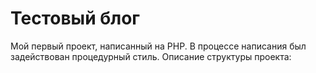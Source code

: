 # Тестовый блог
Мой первый проект, написанный на PHP. В процессе написания был задействован процедурный стиль.
Описание структуры проекта:
